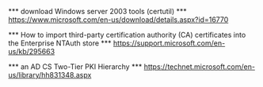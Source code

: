 *** download Windows server 2003 tools (certutil) ***
https://www.microsoft.com/en-us/download/details.aspx?id=16770

*** How to import third-party certification authority (CA) certificates into the Enterprise NTAuth store ***
https://support.microsoft.com/en-us/kb/295663

*** an AD CS Two-Tier PKI Hierarchy ***
https://technet.microsoft.com/en-us/library/hh831348.aspx
